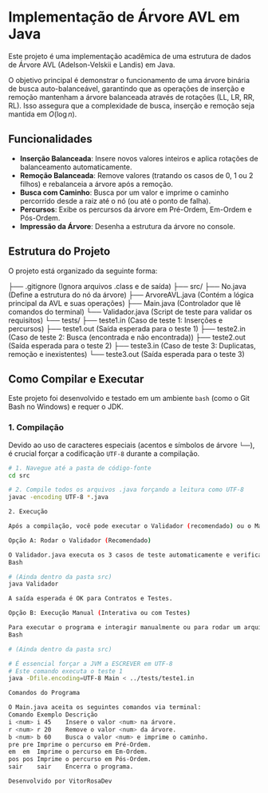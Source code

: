 # Implementação de Árvore AVL em Java

Este projeto é uma implementação acadêmica de uma estrutura de dados de Árvore AVL (Adelson-Velskii e Landis) em Java.

O objetivo principal é demonstrar o funcionamento de uma árvore binária de busca auto-balanceável, garantindo que as operações de inserção e remoção mantenham a árvore balanceada através de rotações (LL, LR, RR, RL). Isso assegura que a complexidade de busca, inserção e remoção seja mantida em $O(\log n)$.

## Funcionalidades

* **Inserção Balanceada**: Insere novos valores inteiros e aplica rotações de balanceamento automaticamente.
* **Remoção Balanceada**: Remove valores (tratando os casos de 0, 1 ou 2 filhos) e rebalanceia a árvore após a remoção.
* **Busca com Caminho**: Busca por um valor e imprime o caminho percorrido desde a raiz até o nó (ou até o ponto de falha).
* **Percursos**: Exibe os percursos da árvore em Pré-Ordem, Em-Ordem e Pós-Ordem.
* **Impressão da Árvore**: Desenha a estrutura da árvore no console.

## Estrutura do Projeto

O projeto está organizado da seguinte forma:

├── .gitignore (Ignora arquivos .class e de saída)
├── src/
    ├── No.java (Define a estrutura do nó da árvore)
    ├── ArvoreAVL.java (Contém a lógica principal da AVL e suas operações)
    ├── Main.java (Controlador que lê comandos do terminal)
    └── Validador.java (Script de teste para validar os requisitos)
└── tests/
    ├── teste1.in (Caso de teste 1: Inserções e percursos)
    ├── teste1.out (Saída esperada para o teste 1)
    ├── teste2.in (Caso de teste 2: Busca (encontrada e não encontrada))
    ├── teste2.out (Saída esperada para o teste 2)
    ├── teste3.in (Caso de teste 3: Duplicatas, remoção e inexistentes)
    └── teste3.out (Saída esperada para o teste 3)


## Como Compilar e Executar

Este projeto foi desenvolvido e testado em um ambiente `bash` (como o Git Bash no Windows) e requer o JDK.

### 1. Compilação

Devido ao uso de caracteres especiais (acentos e símbolos de árvore `└──`), é crucial forçar a codificação `UTF-8` durante a compilação.

```bash
# 1. Navegue até a pasta de código-fonte
cd src

# 2. Compile todos os arquivos .java forçando a leitura como UTF-8
javac -encoding UTF-8 *.java

2. Execução

Após a compilação, você pode executar o Validador (recomendado) ou o Main (manualmente).

Opção A: Rodar o Validador (Recomendado)

O Validador.java executa os 3 casos de teste automaticamente e verifica se a lógica do programa está 100% correta.
Bash

# (Ainda dentro da pasta src)
java Validador

A saída esperada é OK para Contratos e Testes.

Opção B: Execução Manual (Interativa ou com Testes)

Para executar o programa e interagir manualmente ou para rodar um arquivo de teste .in:
Bash

# (Ainda dentro da pasta src)

# É essencial forçar a JVM a ESCREVER em UTF-8
# Este comando executa o teste 1
java -Dfile.encoding=UTF-8 Main < ../tests/teste1.in

Comandos do Programa

O Main.java aceita os seguintes comandos via terminal:
Comando	Exemplo	Descrição
i <num>	i 45	Insere o valor <num> na árvore.
r <num>	r 20	Remove o valor <num> da árvore.
b <num>	b 60	Busca o valor <num> e imprime o caminho.
pre	pre	Imprime o percurso em Pré-Ordem.
em	em	Imprime o percurso em Em-Ordem.
pos	pos	Imprime o percurso em Pós-Ordem.
sair	sair	Encerra o programa.

Desenvolvido por VitorRosaDev